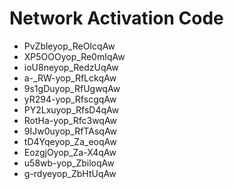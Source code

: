 # Network Activation Code
* PvZbleyop_ReOIcqAw
* XP5OOOyop_Re0mIqAw
* ioU8neyop_RedzUqAw
* a-_RW-yop_RfLckqAw
* 9s1gDuyop_RfUgwqAw
* yR294-yop_RfscgqAw
* PY2Lxuyop_RfsD4qAw
* RotHa-yop_Rfc3wqAw
* 9IJw0uyop_RfTAsqAw
* tD4Yqeyop_Za_eoqAw
* EozgjOyop_Za-X4qAw
* u58wb-yop_ZbiloqAw
* g-rdyeyop_ZbHtUqAw